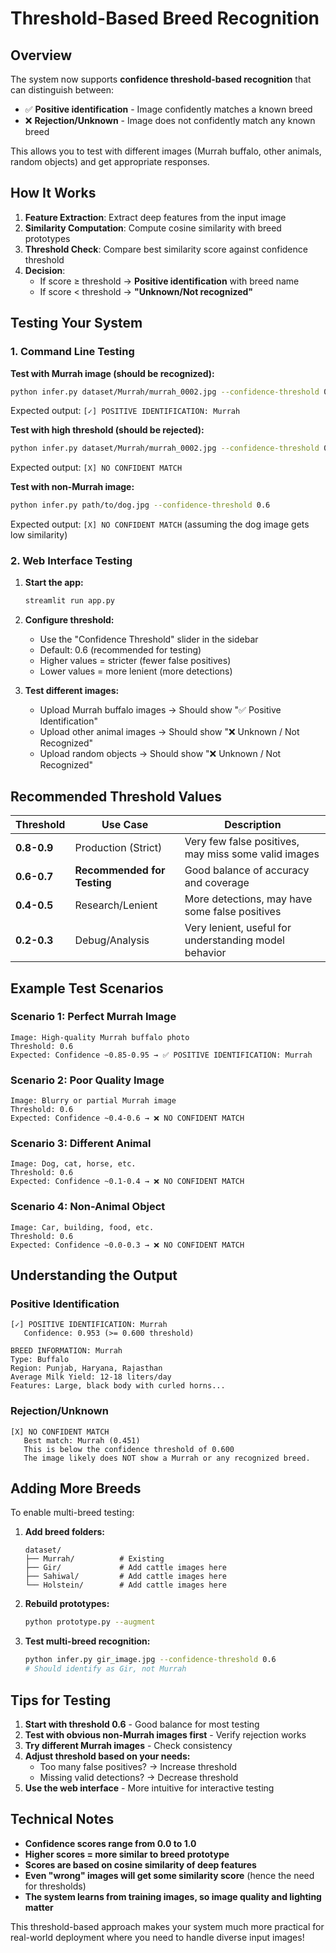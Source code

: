 # Threshold-Based Breed Recognition

## Overview

The system now supports **confidence threshold-based recognition** that can distinguish between:
- ✅ **Positive identification** - Image confidently matches a known breed
- ❌ **Rejection/Unknown** - Image does not confidently match any known breed

This allows you to test with different images (Murrah buffalo, other animals, random objects) and get appropriate responses.

## How It Works

1. **Feature Extraction**: Extract deep features from the input image
2. **Similarity Computation**: Compute cosine similarity with breed prototypes  
3. **Threshold Check**: Compare best similarity score against confidence threshold
4. **Decision**: 
   - If score ≥ threshold → **Positive identification** with breed name
   - If score < threshold → **"Unknown/Not recognized"**

## Testing Your System

### 1. Command Line Testing

**Test with Murrah image (should be recognized):**
```bash
python infer.py dataset/Murrah/murrah_0002.jpg --confidence-threshold 0.6 --show-breed-info
```
Expected output: `[✓] POSITIVE IDENTIFICATION: Murrah`

**Test with high threshold (should be rejected):**
```bash
python infer.py dataset/Murrah/murrah_0002.jpg --confidence-threshold 0.98
```
Expected output: `[X] NO CONFIDENT MATCH`

**Test with non-Murrah image:**
```bash
python infer.py path/to/dog.jpg --confidence-threshold 0.6
```
Expected output: `[X] NO CONFIDENT MATCH` (assuming the dog image gets low similarity)

### 2. Web Interface Testing

1. **Start the app:**
   ```bash
   streamlit run app.py
   ```

2. **Configure threshold:**
   - Use the "Confidence Threshold" slider in the sidebar
   - Default: 0.6 (recommended for testing)
   - Higher values = stricter (fewer false positives)
   - Lower values = more lenient (more detections)

3. **Test different images:**
   - Upload Murrah buffalo images → Should show "✅ Positive Identification"
   - Upload other animal images → Should show "❌ Unknown / Not Recognized"
   - Upload random objects → Should show "❌ Unknown / Not Recognized"

## Recommended Threshold Values

| Threshold | Use Case | Description |
|-----------|----------|-------------|
| **0.8-0.9** | Production (Strict) | Very few false positives, may miss some valid images |
| **0.6-0.7** | **Recommended for Testing** | Good balance of accuracy and coverage |
| **0.4-0.5** | Research/Lenient | More detections, may have some false positives |
| **0.2-0.3** | Debug/Analysis | Very lenient, useful for understanding model behavior |

## Example Test Scenarios

### Scenario 1: Perfect Murrah Image
```
Image: High-quality Murrah buffalo photo
Threshold: 0.6
Expected: Confidence ~0.85-0.95 → ✅ POSITIVE IDENTIFICATION: Murrah
```

### Scenario 2: Poor Quality Image  
```
Image: Blurry or partial Murrah image
Threshold: 0.6
Expected: Confidence ~0.4-0.6 → ❌ NO CONFIDENT MATCH
```

### Scenario 3: Different Animal
```
Image: Dog, cat, horse, etc.
Threshold: 0.6  
Expected: Confidence ~0.1-0.4 → ❌ NO CONFIDENT MATCH
```

### Scenario 4: Non-Animal Object
```
Image: Car, building, food, etc.
Threshold: 0.6
Expected: Confidence ~0.0-0.3 → ❌ NO CONFIDENT MATCH
```

## Understanding the Output

### Positive Identification
```
[✓] POSITIVE IDENTIFICATION: Murrah
   Confidence: 0.953 (>= 0.600 threshold)

BREED INFORMATION: Murrah
Type: Buffalo
Region: Punjab, Haryana, Rajasthan
Average Milk Yield: 12-18 liters/day
Features: Large, black body with curled horns...
```

### Rejection/Unknown
```
[X] NO CONFIDENT MATCH
   Best match: Murrah (0.451)
   This is below the confidence threshold of 0.600
   The image likely does NOT show a Murrah or any recognized breed.
```

## Adding More Breeds

To enable multi-breed testing:

1. **Add breed folders:**
   ```
   dataset/
   ├── Murrah/          # Existing
   ├── Gir/             # Add cattle images here
   ├── Sahiwal/         # Add cattle images here  
   └── Holstein/        # Add cattle images here
   ```

2. **Rebuild prototypes:**
   ```bash
   python prototype.py --augment
   ```

3. **Test multi-breed recognition:**
   ```bash
   python infer.py gir_image.jpg --confidence-threshold 0.6
   # Should identify as Gir, not Murrah
   ```

## Tips for Testing

1. **Start with threshold 0.6** - Good balance for most testing
2. **Test with obvious non-Murrah images first** - Verify rejection works
3. **Try different Murrah images** - Check consistency
4. **Adjust threshold based on your needs:**
   - Too many false positives? → Increase threshold
   - Missing valid detections? → Decrease threshold
5. **Use the web interface** - More intuitive for interactive testing

## Technical Notes

- **Confidence scores range from 0.0 to 1.0**
- **Higher scores = more similar to breed prototype**
- **Scores are based on cosine similarity of deep features**
- **Even "wrong" images will get some similarity score** (hence the need for thresholds)
- **The system learns from training images, so image quality and lighting matter**

This threshold-based approach makes your system much more practical for real-world deployment where you need to handle diverse input images!